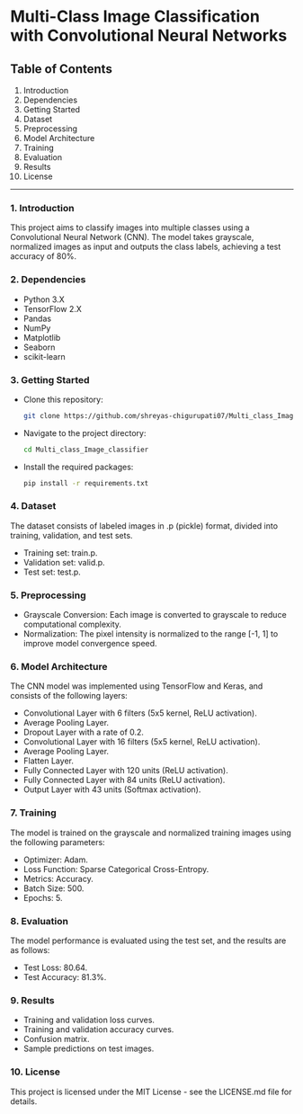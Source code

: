 # Multi-Class Image Classification with Convolutional Neural Networks

## Table of Contents ##

1. Introduction
2. Dependencies
3. Getting Started
4. Dataset
5. Preprocessing
6. Model Architecture
7. Training
8. Evaluation
9. Results
10. License
----
### 1. Introduction ###

This project aims to classify images into multiple classes using a Convolutional Neural Network (CNN). The model takes grayscale, normalized images as input and outputs the class labels, achieving a test accuracy of 80%.

### 2. Dependencies ###

* Python 3.X
* TensorFlow 2.X
* Pandas
* NumPy
* Matplotlib
* Seaborn
* scikit-learn
### 3. Getting Started ###
* Clone this repository:<br>
  ``` bash
  git clone https://github.com/shreyas-chigurupati07/Multi_class_Image_classifier.git

* Navigate to the project directory:<br>
  ``` bash
  cd Multi_class_Image_classifier

* Install the required packages:<br>
  ``` bash
  pip install -r requirements.txt

### 4. Dataset ###

The dataset consists of labeled images in .p (pickle) format, divided into training, validation, and test sets.

* Training set: train.p.<br>
* Validation set: valid.p.<br>
* Test set: test.p.<br>
### 5. Preprocessing ###

* Grayscale Conversion: Each image is converted to grayscale to reduce computational complexity.
* Normalization: The pixel intensity is normalized to the range [-1, 1] to improve model convergence speed.
### 6. Model Architecture ###

The CNN model was implemented using TensorFlow and Keras, and consists of the following layers:

* Convolutional Layer with 6 filters (5x5 kernel, ReLU activation).<br>
* Average Pooling Layer.<br>
* Dropout Layer with a rate of 0.2.<br>
* Convolutional Layer with 16 filters (5x5 kernel, ReLU activation).<br>
* Average Pooling Layer.<br>
* Flatten Layer.<br>
* Fully Connected Layer with 120 units (ReLU activation).<br>
* Fully Connected Layer with 84 units (ReLU activation).<br>
* Output Layer with 43 units (Softmax activation).<br>
### 7. Training ###

The model is trained on the grayscale and normalized training images using the following parameters:

* Optimizer: Adam.<br>
* Loss Function: Sparse Categorical Cross-Entropy.<br>
* Metrics: Accuracy.<br>
* Batch Size: 500.<br>
* Epochs: 5.<br>
### 8. Evaluation ###

The model performance is evaluated using the test set, and the results are as follows:

* Test Loss: 80.64.<br>
* Test Accuracy: 81.3%.<br>
### 9. Results ###

* Training and validation loss curves.<br>
* Training and validation accuracy curves.<br>
* Confusion matrix.<br>
* Sample predictions on test images.<br>


### 10. License ###

This project is licensed under the MIT License - see the LICENSE.md file for details.
